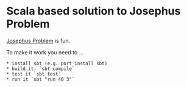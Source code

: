# Scala based solution to Josephus Problem

[Josephus Problem](http://en.wikipedia.org/wiki/Josephus_problem) is fun.

To make it work you need to ...

    * install sbt (e.g. port install sbt)
    * build it: `sbt compile`
    * test it `sbt test`
    * run it `sbt "run 40 3"`